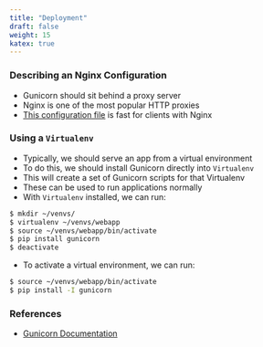 ```yaml
---
title: "Deployment"
draft: false
weight: 15
katex: true
---
```


### Describing an Nginx Configuration
- Gunicorn should sit behind a proxy server
- Nginx is one of the most popular HTTP proxies
- [This configuration file](https://docs.gunicorn.org/en/stable/deploy.html#id5) is fast for clients with Nginx

### Using a `Virtualenv`
- Typically, we should serve an app from a virtual environment
- To do this, we should install Gunicorn directly into `Virtualenv`
- This will create a set of Gunicorn scripts for that Virtualenv
- These can be used to run applications normally
- With `Virtualenv` installed, we can run:

```sh
$ mkdir ~/venvs/
$ virtualenv ~/venvs/webapp
$ source ~/venvs/webapp/bin/activate
$ pip install gunicorn
$ deactivate
```

- To activate a virtual environment, we can run:

```sh
$ source ~/venvs/webapp/bin/activate
$ pip install -I gunicorn
```

### References
- [Gunicorn Documentation](https://docs.gunicorn.org/en/stable/deploy.html)
